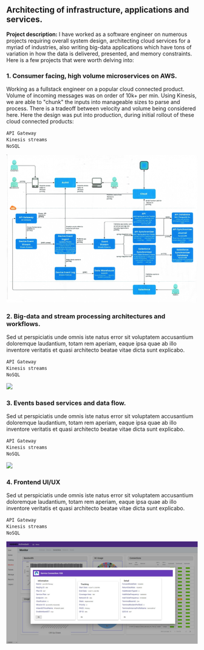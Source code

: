 ## Architecting of infrastructure, applications and services.

**Project description:** I have worked as a software engineer on numerous projects requiring overall system design, architecting cloud services for a myriad of industries, also writing big-data applications which have tons of variation in how the data is delivered, presented, and memory constraints.  Here is a few projects that were worth delving into:



### 1. Consumer facing, high volume microservices on AWS.

Working as a fullstack engineer on a popular cloud connected product. Volume of incoming messages was on order of 10k+ per min.
Using Kinesis, we are able to "chunk" the inputs into manageable sizes to parse and process.  There is a tradeoff between velocity and volume being considered here.  Here the design was put into production, during initial rollout of these cloud connected products:

```javascript
API Gateway
Kinesis streams
NoSQL
```
<img src="images/jacloud.jpg?raw=true"/>

### 2. Big-data and stream processing architectures and workflows.
Sed ut perspiciatis unde omnis iste natus error sit voluptatem accusantium doloremque laudantium, totam rem aperiam, eaque ipsa quae ab illo inventore veritatis et quasi architecto beatae vitae dicta sunt explicabo. 
 
 ```javascript
API Gateway
Kinesis streams
NoSQL
```

<img src="images/humid.jpeg?raw=true"/>



### 3. Events based services and data flow.
Sed ut perspiciatis unde omnis iste natus error sit voluptatem accusantium doloremque laudantium, totam rem aperiam, eaque ipsa quae ab illo inventore veritatis et quasi architecto beatae vitae dicta sunt explicabo. 
 
 ```javascript
API Gateway
Kinesis streams
NoSQL
```

<img src="images/candc.jpg?raw=true"/>

### 4. Frontend UI/UX

Sed ut perspiciatis unde omnis iste natus error sit voluptatem accusantium doloremque laudantium, totam rem aperiam, eaque ipsa quae ab illo inventore veritatis et quasi architecto beatae vitae dicta sunt explicabo. 
 
 ```javascript
API Gateway
Kinesis streams
NoSQL
```
 <img src="images/frontend2.jpg?raw=true"/>
 
 
 <style>
.feature{
    border: 1px solid silver !important;
}

</style>